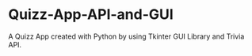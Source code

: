 # Quizz-App-API-and-GUI
A Quizz App created with Python by  using Tkinter GUI Library and Trivia API.


